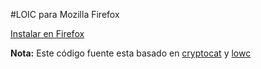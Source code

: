#LOIC para Mozilla Firefox

[Instalar en Firefox](http://b4zz4.github.io/loic/release/loic.firefox.xpi)


**Nota:** Este código fuente esta basado en [cryptocat](https://crypto.cat) y [lowc](https://code.google.com/p/lowc/)
